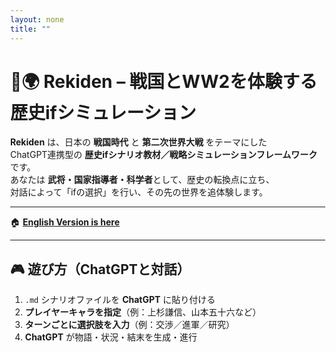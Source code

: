 ```yaml
---
layout: none
title: ""
---
```


<style>
html, body {
  height: 100%;
  margin: 0;
}
body {
  background-image: url('{{ site.baseurl }}/assets/images/washi.PNG');
  background-size: cover;
  background-position: center;
  background-attachment: fixed;
}

/* Minima のヘッダー・フッターなどを消す */
.site-header, .site-footer, .page-content, .wrapper, .page, .post, .post-list,
.site-nav, .site-title, .site-nav .page-link {
  display: none !important;
  background: transparent !important;
  box-shadow: none !important;
  border: none !important;
}

.main {
  max-width: 980px;
  margin: 2rem auto;
  padding: 0;
  background: transparent;
}
</style>

<div class="main" markdown="1">

# 🏯🌍 **Rekiden – 戦国とWW2を体験する歴史ifシミュレーション**

**Rekiden** は、日本の **戦国時代** と **第二次世界大戦** をテーマにした  
ChatGPT連携型の **歴史ifシナリオ教材／戦略シミュレーションフレームワーク**です。  
あなたは **武将・国家指導者・科学者**として、歴史の転換点に立ち、  
対話によって「ifの選択」を行い、その先の世界を追体験します。

---

🏠 [**English Version is here**](./README_en.md)

---

## 🎮 **遊び方（ChatGPTと対話）**
1. `.md` シナリオファイルを **ChatGPT** に貼り付ける  
2. **プレイヤーキャラを指定**（例：上杉謙信、山本五十六など）  
3. **ターンごとに選択肢を入力**（例：交渉／進軍／研究）  
4. **ChatGPT** が物語・状況・結末を生成・進行

</div>

